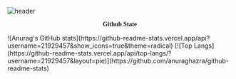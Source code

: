 ![header](https://capsule-render.vercel.app/api?type=waving&color=FFC0CB&height=300&section=header&text=Roopy%20Github&fontSize=90)

<p class="tit" style="font-family: 'Romanesco', cursive; text-align: center;"><b>Github State</b></p>
![Anurag's GitHub stats](https://github-readme-stats.vercel.app/api?username=21929457&show_icons=true&theme=radical)
[![Top Langs](https://github-readme-stats.vercel.app/api/top-langs/?username=21929457&layout=pie)](https://github.com/anuraghazra/github-readme-stats)

